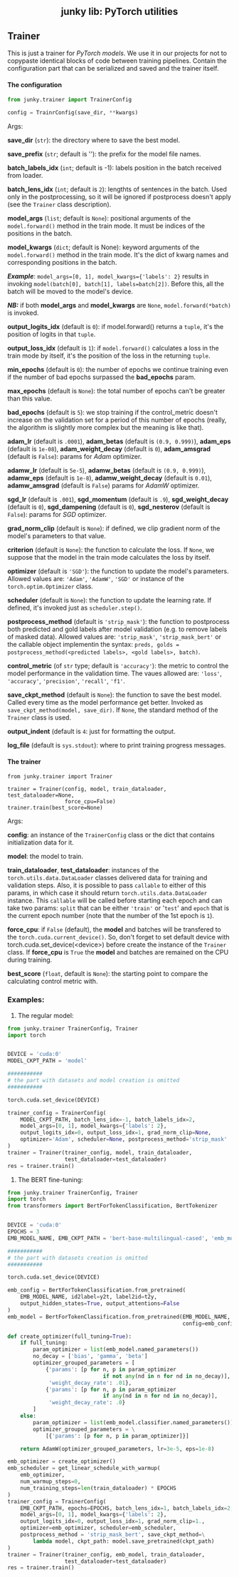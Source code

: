 <h2 align="center">junky lib: PyTorch utilities</h2>

## Trainer

This is just a trainer for *PyTorch* *models*. We use it in our projects for
not to copypaste identical blocks of code between training pipelines. Contain
the configuration part that can be serialized and saved and the trainer
itself.

#### The configuration

```python
from junky.trainer import TrainerConfig

config = TrainrConfig(save_dir, **kwargs)
```

Args:

**save_dir** (`str`): the directory where to save the best model.

**save_prefix** (`str`; default is ''): the prefix for the model file
names.

**batch_labels_idx** (`int`; default is -1): labels position in the batch
received from loader.

**batch_lens_idx** (`int`; default is `2`): lengthts of sentences in the
batch. Used only in the postprocessing, so it will be ignored if
postprocess doesn't apply (see the `Trainer` class description).

**model_args** (`list`; default is `None`): positional arguments of the
`model.forward()` method in the train mode. It must be indices of the
positions in the batch.

**model_kwargs** (`dict`; default is None): keyword arguments of the
`model.forward()` method in the train mode. It's the dict of kwarg names
and corresponding positions in the batch.

***Example***: `model_args=[0, 1], model_kwargs={'labels': 2}` results in
invoking `model(batch[0], batch[1], labels=batch[2])`. Before this, all
the batch will be moved to the model's device.

***NB:*** if both **model_args** and **model_kwargs** are `None`,
`model.forward(*batch)` is invoked.

**output_logits_idx** (default is `0`): if model.forward() returns a
`tuple`, it's the position of logits in that `tuple`.

**output_loss_idx** (default is `1`): if `model.forward()` calculates a
loss in the train mode by itself, it's the position of the loss in the
returning `tuple`.

**min_epochs** (default is `0`): the number of epochs we continue training
even if the number of bad epochs surpassed the **bad_epochs** param.

**max_epochs** (default is `None`): the total number of epochs can't be
greater than this value.

**bad_epochs** (default is `5`): we stop training if the control_metric
doesn't increase on the validation set for a period of this number of
epochs (really, the algorithm is slightly more complex but the meaning is
like that).

**adam_lr** (default is `.0001`), **adam_betas** (default is
`(0.9, 0.999)`), **adam_eps** (default is `1e-08`), **adam_weight_decay**
(default is `0`), **adam_amsgrad** (default is `False`): params for *Adam*
optimizer.

**adamw_lr** (default is `5e-5`), **adamw_betas** (default is
`(0.9, 0.999)`), **adamw_eps** (default is `1e-8`), **adamw_weight_decay**
(default is `0.01`), **adamw_amsgrad** (default is `False`) params for
*AdamW* optimizer.

**sgd_lr** (default is `.001`), **sgd_momentum** (default is `.9`),
**sgd_weight_decay** (default is `0`), **sgd_dampening** (default is `0`),
**sgd_nesterov** (default is `False`): params for *SGD* optimizer.

**grad_norm_clip** (default is `None`): if defined, we clip gradient norm
of the model's parameters to that value.

**criterion** (default is `None`): the function to calculate the loss. If
`None`, we suppose that the model in the train mode calculates the loss by
itself.

**optimizer** (default is `'SGD'`): the function to update the model's
parameters. Allowed values are: `'Adam'`, `'AdamW'`, `'SGD'` or instance
of the `torch.optim.Optimizer` class.

**scheduler** (default is `None`): the function to update the learning
rate. If defined, it's invoked just as `scheduler.step()`.

**postprocess_method** (default is `'strip_mask'`): the function to
postprocess both predicted and gold labels after model validation (e.g. to
remove labels of masked data). Allowed values are: `'strip_mask'`,
`'strip_mask_bert'` or the callable object implementin the syntax: `preds,
golds = postprocess_method(<predicted labels>, <gold labels>, batch)`.

**control_metric** (of `str` type; default is `'accuracy'`): the metric to
control the model performance in the validation time. The vaues allowed
are: `'loss'`, `'accuracy'`, `'precision'`, `'recall'`, `'f1'`.

**save_ckpt_method** (default is `None`): the function to save the best
model. Called every time as the model performance get better. Invoked as
`save_ckpt_method(model, save_dir)`. If `None`, the standard method of the
`Trainer` class is used.

**output_indent** (default is `4`: just for formatting the output.

**log_file** (default is `sys.stdout`): where to print training progress
messages.

#### The trainer

```pyton
from junky.trainer import Trainer

trainer = Trainer(config, model, train_dataloader, test_dataloader=None,
                  force_cpu=False)
trainer.train(best_score=None)
```

Args:

**config**: an instance of the `TrainerConfig` class or the dict that
contains initialization data for it.

**model**: the model to train.

**train_dataloader**, **test_dataloader**: instances of the
`torch.utils.data.DataLoader` classes delivered data for training and
validation steps. Also, it is possible to pass `callable` to either of
this params, in which case it should return `torch.utils.data.DataLoader`
instance. This `callable` will be called before starting each epoch and
can take two params: `split` that can be either `'train'` or '`test`' and
`epoch` that is the current epoch number (note that the number of the 1st
epoch is `1`).

**force_cpu**: if `False` (default), the **model** and batches will be
transfered to the `torch.cuda.current_device()`. So, don't forget to set
default device with torch.cuda.set_device(\<device>) before create
the instance of the `Trainer` class. If **force_cpu** is `True` the
**model** and batches are remained on the CPU during training.

**best_score** (`float`, default is `None`): the starting point to
compare the calculating control metric with.

### Examples:

1. The regular model:

```python
from junky.trainer TrainerConfig, Trainer
import torch


DEVICE = 'cuda:0'
MODEL_CKPT_PATH = 'model'

###########
# the part with datasets and model creation is omitted
###########

torch.cuda.set_device(DEVICE)

trainer_config = TrainerConfig(
    MODEL_CKPT_PATH, batch_lens_idx=-1, batch_labels_idx=2,
    model_args=[0, 1], model_kwargs={'labels': 2},
    output_logits_idx=0, output_loss_idx=1, grad_norm_clip=None,
    optimizer='Adam', scheduler=None, postprocess_method='strip_mask'
)
trainer = Trainer(trainer_config, model, train_dataloader,
                  test_dataloader=test_dataloader)
res = trainer.train()
```

1. The BERT fine-tuning:

```python
from junky.trainer TrainerConfig, Trainer
import torch
from transformers import BertForTokenClassification, BertTokenizer


DEVICE = 'cuda:0'
EPOCHS = 3
EMB_MODEL_NAME, EMB_CKPT_PATH = 'bert-base-multilingual-cased', 'emb_model'

###########
# the part with datasets creation is omitted
###########

torch.cuda.set_device(DEVICE)

emb_config = BertForTokenClassification.from_pretrained(
    EMB_MODEL_NAME, id2label=y2t, label2id=t2y,
    output_hidden_states=True, output_attentions=False
)
emb_model = BertForTokenClassification.from_pretrained(EMB_MODEL_NAME,
                                                       config=emb_config)

def create_optimizer(full_tuning=True):
    if full_tuning:
        param_optimizer = list(emb_model.named_parameters())
        no_decay = ['bias', 'gamma', 'beta']
        optimizer_grouped_parameters = [
            {'params': [p for n, p in param_optimizer
                              if not any(nd in n for nd in no_decay)],
             'weight_decay_rate': .01},
            {'params': [p for n, p in param_optimizer
                              if any(nd in n for nd in no_decay)],
             'weight_decay_rate': .0}
        ]
    else:
        param_optimizer = list(emb_model.classifier.named_parameters())
        optimizer_grouped_parameters = \
            [{'params': [p for n, p in param_optimizer]}]

    return AdamW(optimizer_grouped_parameters, lr=3e-5, eps=1e-8)

emb_optimizer = create_optimizer()
emb_scheduler = get_linear_schedule_with_warmup(
    emb_optimizer,
    num_warmup_steps=0,
    num_training_steps=len(train_dataloader) * EPOCHS
)
trainer_config = TrainerConfig(
    EMB_CKPT_PATH, epochs=EPOCHS, batch_lens_idx=1, batch_labels_idx=2,
    model_args=[0, 1], model_kwargs={'labels': 2},
    output_logits_idx=0, output_loss_idx=1, grad_norm_clip=1.,
    optimizer=emb_optimizer, scheduler=emb_scheduler,
    postprocess_method = 'strip_mask_bert', save_ckpt_method=\
        lambda model, ckpt_path: model.save_pretrained(ckpt_path)
)
trainer = Trainer(trainer_config, emb_model, train_dataloader,
                  test_dataloader=test_dataloader)
res = trainer.train()
```
